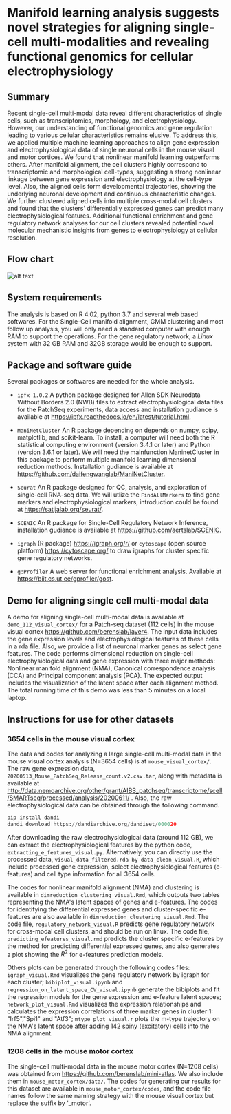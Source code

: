# Manifold learning analysis suggests novel strategies for aligning single-cell multi-modalities and revealing functional genomics for cellular electrophysiology

## Summary
Recent single-cell multi-modal data reveal different characteristics of single cells, such as transcriptomics, morphology, and electrophysiology. However, our understanding of functional genomics and gene regulation leading to various cellular characteristics remains elusive. To address this, we applied multiple machine learning approaches to align gene expression and electrophysiological data of single neuronal cells in the mouse visual and motor cortices. We found that nonlinear manifold learning outperforms others. After manifold alignment, the cell clusters highly correspond to transcriptomic and morphological cell-types, suggesting a strong nonlinear linkage between gene expression and electrophysiology at the cell-type level. Also, the aligned cells form developmental trajectories, showing the underlying neuronal development and continuous characteristic changes. We further clustered aligned cells into multiple cross-modal cell clusters and found that the clusters' differentially expressed genes can predict many electrophysiological features. Additional functional enrichment and gene regulatory network analyses for our cell clusters revealed potential novel molecular mechanistic insights from genes to electrophysiology at cellular resolution. 

## Flow chart
![alt text](https://github.com/daifengwanglab/scMNC/blob/main/cover_figure.png)

## System requirements

The analysis is based on R 4.02, python 3.7 and several web based softwares. For the Single-Cell manifold alignment, GMM clustering and most follow up analysis, you will only need a standard computer with enough RAM to support the operations. For the gene regulatory network, a *Linux* system with 32 GB RAM and 32GB storage would be enough to support.

## Package and software guide

Several packages or softwares are needed for the whole analysis.

- `ipfx 1.0.2` A python package designed for Allen SDK Neurodata Without Borders 2.0 (NWB) files to extract electrophysiological data files for the PatchSeq experiments, data access and installation gudiance is available at https://ipfx.readthedocs.io/en/latest/tutorial.html.

- `ManiNetCluster` An R package depending on depends on numpy, scipy, matplotlib, and scikit-learn. To install, a computer will need both the R statistical computing environment (version 3.4.1 or later) and Python (version 3.6.1 or later). We will need the mainfunction ManinetCluster in this package to perform multiple manifold learning dimensional reduction methods. Installation gudiance is available at https://github.com/daifengwanglab/ManiNetCluster.

- `Seurat` An R package designed for QC, analysis, and exploration of single-cell RNA-seq data. We will utlize the `FindAllMarkers` to find gene markers and electrophysiological markers, introduction could be found at https://satijalab.org/seurat/. 

- `SCENIC` An R package for Single-Cell Regulatory Network Inference, installation gudiance is available at https://github.com/aertslab/SCENIC.

- `igraph` (R package) https://igraph.org/r/ or `cytoscape` (open source platform) https://cytoscape.org/ to draw igraphs for cluster specific gene regulatory networks.

- `g:Profiler` A web server for functional enrichment analysis. Available at https://biit.cs.ut.ee/gprofiler/gost.

## Demo for aligning single cell multi-modal data

A demo for aligning single-cell multi-modal data is available at `demo_112_visual_cortex/` for a Patch-seq dataset (112 cells) in the mouse visual cortex https://github.com/berenslab/layer4. The input data includes the gene expression levels and electrophysiological features of these cells in a rda file. Also, we provide a list of neuronal marker genes as select gene features. The code performs dimensional reduction on single-cell electrophysiological data and gene expression with three major methods: Nonlinear manifold alignment (NMA), Canonical correspondence analysis (CCA) and Principal component analysis (PCA).  The expected output includes the visualization of the latent space after each alignment method. The total running time of this demo was less than 5 minutes on a local laptop.

## Instructions for use for other datasets

### 3654 cells in the mouse visual cortex

The data and codes for analyzing a large single-cell multi-modal data in the mouse visual cortex analysis (N=3654 cells) is at `mouse_visual_cortex/`. The raw gene expression data, `20200513_Mouse_PatchSeq_Release_count.v2.csv.tar`, along with metadata is available at http://data.nemoarchive.org/other/grant/AIBS_patchseq/transcriptome/scell/SMARTseq/processed/analysis/20200611/ . Also, the raw electrophysiological data can be obtained through the following command.

```python
pip install dandi
dandi download https://dandiarchive.org/dandiset/000020
```

After downloading the raw electrophysiological data (around 112 GB), we can extract the electrophysiological features by the python code, `extracting_e_features_visual.py`. Alternatively, you can directly use the processed data, `visual_data_filtered.rda by data_clean_visual.R`, which include processed gene expression, select electrophysiological features (e-features) and cell type information for all 3654 cells.

The codes for nonlinear manifold alignment (NMA) and clustering is available in `dimreduction_clustering_visual.Rmd`, which outputs two tables representing the NMA's latent spaces of genes and e-features. The codes for identifying the differential expressed genes and cluster-specific e-features are also available in `dimreduction_clustering_visual.Rmd`. The code file, `regulatory_network_visual.R` predicts gene regulatory network for cross-modal cell clusters, and should be run on linux. The code file, `predicting_efeatures_visual.rmd` predicts the cluster specific e-features by the method for predicting differential expressed genes, and also generates a plot showing the $R^2$ for e-features prediction models.

Others plots can be generated through the following codes files: `igraph_visual.Rmd` visualizes the gene regulatory network by igraph for each cluster; `bibiplot_visual.ipynb` and `regression_on_latent_space_CV_visual.ipynb` generate the bibiplots and fit the regression models for the gene expression and e-feature latent spaces; `network_plot_visual.Rmd` visualizes the expression relationships and calculates the expression correlations of three marker genes in cluster 1: "Irf5","Spi1" and "Atf3"; `mtype_plot_visual.r` plots the m-type trajectory on the NMA's latent space after adding 142 spiny (excitatory) cells into the NMA alignment.

### 1208 cells in the mouse motor cortex

The single-cell multi-modal data in the mouse motor cortex (N=1208 cells) was obtained from https://github.com/berenslab/mini-atlas. We also include them in `mouse_motor_cortex/data/`. The codes for generating our results for this dataset are available in `mouse_motor_cortex/codes`, and the code file names follow the same naming strategy with the mouse visual cortex but replace the suffix by '_motor'.

